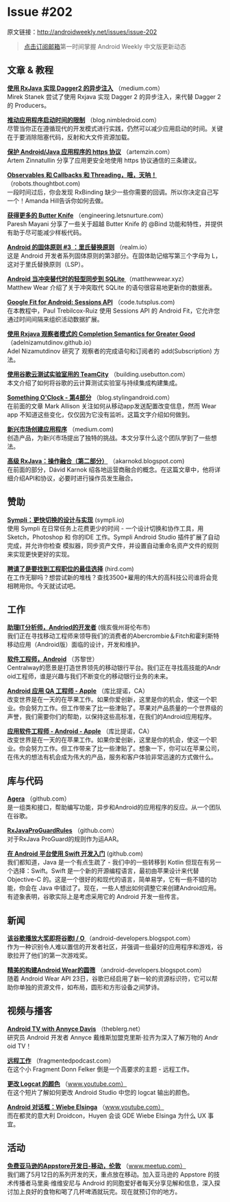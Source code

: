 # Issue #202

>

原文链接：<http://androidweekly.net/issues/issue-202>

> [点击订阅邮箱](http://tinyletter.com/androidweeklycn)第一时间掌握 Android Weekly 中文版更新动态

## 文章 & 教程
**[使用 RxJava 实现 Dagger2 的异步注入](https://medium.com/@froger_mcs/async-injection-in-dagger-2-with-rxjava-e7df503343c0#.eo14kojqr)**
（medium.com）  
Mirek Stanek 尝试了使用 Rxjava 实现 Dagger 2 的异步注入，来代替 Dagger 2 的 Producers。

**[推动应用程序启动时间的限制](http://blog.nimbledroid.com/2016/04/20/pushing-limits-of-app-startup-time.html)**
（blog.nimbledroid.com）  
尽管当你正在遵循现代的开发模式进行实践，仍然可以减少应用启动的时间。关键在于要消除阻塞代码，反射和大文件资源加载。

**[保护 Android/Java 应用程序的 https 协议](http://artemzin.com/blog/certificate-pinning-notes-for-android-java/)**
（artemzin.com）  
Artem Zinnatullin 分享了应用更安全地使用 https 协议通信的三条建议。

**[Observables 和 Callbacks 和 Threading，哦，天呐！](https://robots.thoughtbot.com/observables-and-callbacks-and-threading-oh-my)**
（robots.thoughtbot.com)   
一段时间过后，你会发现 RxBinding 缺少一些你需要的回调。所以你决定自己写一个！Amanda Hill告诉你如何去做。

**[获得更多的 Butter Knife](http://engineering.letsnurture.com/android-get-butter-knife/)**
（engineering.letsnurture.com）  
Paresh Mayani 分享了一些关于超越 Butter Knife 的 @Bind 功能和特性，并提供有助于尽可能减少样板代码。
 

**[Android 的固体原则 #3 ：里氏替换原则](https://realm.io/news/donn-felker-solid-part-3/)**
（realm.io）  
这是 Android 开发者系列固体原则的第3部分。在固体助记缩写第三个字母为 L，这对于里氏替换原则（LSP）。

**[Android 当冲突替代时的轻型同步到 SQLite ](http://matthewwear.xyz/android-lightweight-syncing-to-sqlite-with-on-conflict-replace/)**
（matthewwear.xyz）  
Matthew Wear 介绍了关于冲突取代 SQLite 的语句很容易地更新你的数据表。


**[Google Fit for Android: Sessions API](http://code.tutsplus.com/tutorials/google-fit-for-android-sessions-api--cms-25857)**
（code.tutsplus.com)   
在本教程中，Paul Trebilcox-Ruiz 使用 Sessions API 的 Android Fit，它允许您通过时间间隔来组织活动数据扩展。

**[使用 Rxjava 观察者模式的 Completion Semantics for Greater Good](http://adelnizamutdinov.github.io/blog/2015/01/23/using-rxjavas-observable-semantics-for-greater-good/)**
（adelnizamutdinov.github.io）  
Adel Nizamutdinov 研究了 观察者的完成语句和订阅者的 add(Subscription) 方法。

**[使用谷歌云测试实验室用的 TeamCity](http://building.usebutton.com/testing/cloud/android/ci/2016/04/20/teamcity-google-device-cloud/)**
（building.usebutton.com）  
本文介绍了如何将谷歌的云计算测试实验室与持续集成构建集成。

**[Something O'Clock - 第4部分](https://blog.stylingandroid.com/something-oclock-part-4/)**
（blog.stylingandroid.com）  
在前面的文章 Mark Allison 关注如何从移动app发送配置改变信息，然而 Wear app 不知道这些变化，仅仅因为它没有监听。这篇文字介绍如何做到。

**[新兴市场创建应用程序](https://medium.com/mutual-mobile/creating-apps-for-emerging-markets-66b8d4b3b7eb#.65e9atbjn)**
（medium.com)   
创造产品，为新兴市场提出了独特的挑战。本文分享什么这个团队学到了一些想法。

**[高级 RxJava：操作融合（第二部分）](http://akarnokd.blogspot.com/2016/04/operator-fusion-part-2-final.html)**
（akarnokd.blogspot.com)   
在前面的部分，Dávid Karnok 绍各地运营商融合的概念。在这篇文章中，他将详细介绍API和协议，必要时进行操作员发生融合。

## 赞助
**[Sympli：更快切换的设计与实现](https://sympli.io/)**
(sympli.io)    
使用 Sympli 在日常任务上花费更少的时间 - 一个设计切换和协作工具，用 Sketch，Photoshop 和 你的IDE 工作。Sympli Android Studio 插件扩展了自动完成，并允许你检查 模拟器，同步资产文件，并设置自动重命名资产文件的规则来实现更快更好的实现。

**[聘请了是要找到工程职位的最佳选择](https://hired.ca/)**
 (hird.com)    
在工作​​无聊吗？想尝试新的堆栈？查找3500+雇用的伟大的高科技公司谁将会竞相聘用你。今天就试试吧。

## 工作
**[助理IT分析师，Andriod的开发者](https://www.linkedin.com/jobs2/cap/view/124744652?pathWildcard=124744652&trk=job_capjs)**
(俄亥俄州哥伦布市)    
我们正在寻找移动工程师来领导我们的消费者的Abercrombie＆Fitch和霍利斯特移动应用（Android版）面临的设计，开发和维护。

**[软件工程师，Android](https://www.centralway.com/en/careers/open-positions/details#oOgFZfws)**
（苏黎世）  
Centralway的愿景是打造世界领先的移动银行平台。我们正在寻找高技能的Andr​​oid工程师，谁是兴趣与我们不断变化的移动银行业务的未来。
 
**[Android 应用 QA 工程师 - Apple](https://jobs.apple.com/us/search?job=38181776&openJobId=38181776&board_id=47196#&openJobId=38181776)**
（库比提诺，CA）  
改变世界是在一天的在苹果工作。如果你爱创新，这里是你的机会，使这一个职业。你会努力工作。但工作带来了比一些津贴了。苹果对产品质量的一个世界级的声誉，我们需要你们的帮助，以保持这些高标准，在我们的Andr​​oid应用程序。

**[应用软件工程师 - Android - Apple](https://jobs.apple.com/us/search?job=41632321&openJobId=41632321&board_id=47196#&openJobId=41632321)**
（库比提诺，CA）  
改变世界是在一天的在苹果工作。如果你爱创新，这里是你的机会，使这一个职业。你会努力工作。但工作带来了比一些津贴了。想象一下，你可以在苹果公司，在伟大的想法有机会成为伟大的产品，服务和客户体验非常迅速的方式做什么。

## 库与代码
**[Agera](https://github.com/google/agera)**
（github.com）	
是一组类和接口，帮助编写功能，异步和Android的应用程序的反应。从一个团队在谷歌。

**[RxJavaProGuardRules](https://github.com/artem-zinnatullin/RxJavaProGuardRules)**
（github.com）	
对于RxJava ProGuard的规则作为运AAR。

**[在 Android 平台使用 Swift 开发入门](https://github.com/apple/swift/blob/master/docs/Android.md)**
 (github.com)    
我们都知道，Java 是一个有点生疏了 - 我们中的一些转移到 Kotlin 但现在有另一个选择：Swift。Swift 是一个新的开源编程语言，最初由苹果设计来代替 Objective-C 的。这是一个很好的和现代的语言，简单易学，它有一些不错的功能，你会在 Java 中错过了。现在，一些人想出如何调整它来创建Android应用。有迹象表明，谷歌实际上是考虑采用它的 Andr​​oid 开发一些传言。


## 新闻
**[该谷歌播放大奖即将谷歌I / O ](http://android-developers.blogspot.com/2016/04/the-google-play-awards-coming-to-google.html)**
（android-developers.blogspot.com）	
作为一种识别令人难以置信的开发者社区，并强调一些最好的应用程序和游戏，谷歌拉开了他们的第一次游戏奖。

**[精美的构建Android Wear的圆筛](http://android-developers.blogspot.com/2016/04/build-beautifully-for-android-wear.html)**
（android-developers.blogspot.com）	
随着 Android Wear API 23日，谷歌已经启用了新一轮的资源标识符，它可以帮助你单独的资源文件，如布局，圆形和方形设备之间梦诗。

## 视频与播客
**[Android TV with Annyce Davis](http://theblerg.net/podcast/24)**
（theblerg.net）	  
研究员 Android 开发者 Annyce 戴维斯加盟克里斯·拉齐为深入了解万物的 Andr​​oid TV！

**[远程工作](http://fragmentedpodcast.com/episodes/036/)**
（fragmentedpodcast.com）	  
在这个小 Fragment Donn Felker 倒是一个高要求的主题 - 远程工作。

**[更改 Logcat 的颜色](https://www.youtube.com/watch?v=8f5I0gCzXv4&feature=youtu.be)**
（www.youtube.com）	  
在这个短片了解如何更改 Android Studio 中您的 logcat 输出的颜色。

**[Android 对话框：Wiebe Elsinga](https://www.youtube.com/watch?v=ZTSJhoaxa4g&feature=youtu.be)**
（www.youtube.com）	  
而在都灵的意大利 Droidcon，Huyen 会谈 GDE Wiebe Elsinga 为什么 UX 事宜。

## 活动
**[免费亚马逊的Appstore开发日-移动，伦敦](http://www.meetup.com/de-DE/amazonappdev/?src=AndroidWeekly&chapter_analytics_code=UA-76253601-1)**
（www.meetup.com）	  
我们踢了5月12日的系列开发的天，重点放在移动。加入亚马逊的 Appstore 的技术传播者马里奥·维维安尼与 Android 的同胞爱好者每天分享见解和信息，深入探讨加上良好的食物和喝了几杯啤酒就玩完。现在就预订你的地方。



